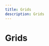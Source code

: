 ```yaml
---
title: Grids
description: Grids
---
```


<div class="section show-grid">
	<div class="wrapper">
		<h1>Grids</h1>
		<div class="row">
			<div class="col-1of1"><p></p></div>
		</div>
		<div class="row">
			<div class="col-1of2"><p></p></div>
			<div class="col-1of2"><p></p></div>
		</div>
		<div class="row">
			<div class="col-1of3"><p></p></div>
			<div class="col-1of3"><p></p></div>
			<div class="col-1of3"><p></p></div>
		</div>
		<div class="row">
			<div class="col-1of4">
				<p></p>
			</div>
			<div class="col-1of4">
				<p></p>
			</div>
			<div class="col-1of4">
				<p></p>
			</div>
			<div class="col-1of4">
				<p></p>
			</div>
		</div>
	</div>
</div>
